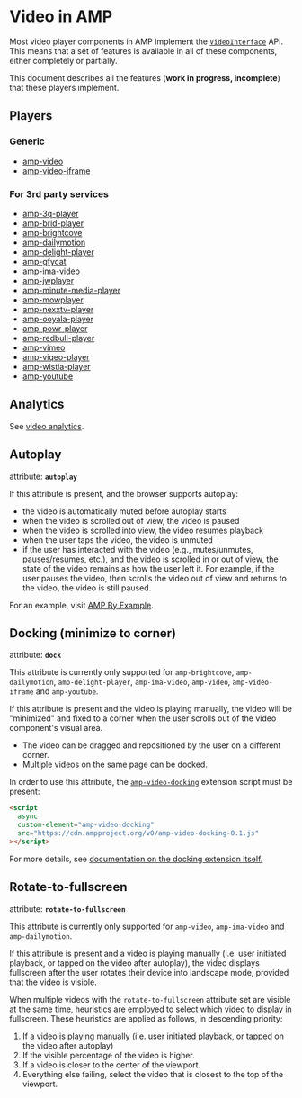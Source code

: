 # Video in AMP

Most video player components in AMP implement the [`VideoInterface`](https://github.com/ampproject/amphtml/blob/master/src/video-interface.js) API. This means
that a set of features is available in all of these components, either completely
or partially.

This document describes all the features (**work in progress, incomplete**) that
these players implement.

## Players

### Generic

-   [amp-video](https://amp.dev/documentation/components/amp-video)
-   [amp-video-iframe](https://amp.dev/documentation/components/amp-video-iframe)

### For 3rd party services

<!--
  The following list is generated automatically:

    gulp check-video-interface-list --fix

  These link to Github instead of amp.dev since we couldn't otherwise check
  existance of links to extensions added in a pull request.
-->

-   [amp-3q-player](https://github.com/ampproject/amphtml/blob/master/extensions/amp-3q-player/amp-3q-player.md)
-   [amp-brid-player](https://github.com/ampproject/amphtml/blob/master/extensions/amp-brid-player/amp-brid-player.md)
-   [amp-brightcove](https://github.com/ampproject/amphtml/blob/master/extensions/amp-brightcove/amp-brightcove.md)
-   [amp-dailymotion](https://github.com/ampproject/amphtml/blob/master/extensions/amp-dailymotion/amp-dailymotion.md)
-   [amp-delight-player](https://github.com/ampproject/amphtml/blob/master/extensions/amp-delight-player/amp-delight-player.md)
-   [amp-gfycat](https://github.com/ampproject/amphtml/blob/master/extensions/amp-gfycat/amp-gfycat.md)
-   [amp-ima-video](https://github.com/ampproject/amphtml/blob/master/extensions/amp-ima-video/amp-ima-video.md)
-   [amp-jwplayer](https://github.com/ampproject/amphtml/blob/master/extensions/amp-jwplayer/amp-jwplayer.md)
-   [amp-minute-media-player](https://github.com/ampproject/amphtml/blob/master/extensions/amp-minute-media-player/amp-minute-media-player.md)
-   [amp-mowplayer](https://github.com/ampproject/amphtml/blob/master/extensions/amp-mowplayer/amp-mowplayer.md)
-   [amp-nexxtv-player](https://github.com/ampproject/amphtml/blob/master/extensions/amp-nexxtv-player/amp-nexxtv-player.md)
-   [amp-ooyala-player](https://github.com/ampproject/amphtml/blob/master/extensions/amp-ooyala-player/amp-ooyala-player.md)
-   [amp-powr-player](https://github.com/ampproject/amphtml/blob/master/extensions/amp-powr-player/amp-powr-player.md)
-   [amp-redbull-player](https://github.com/ampproject/amphtml/blob/master/extensions/amp-redbull-player/amp-redbull-player.md)
-   [amp-vimeo](https://github.com/ampproject/amphtml/blob/master/extensions/amp-vimeo/amp-vimeo.md)
-   [amp-viqeo-player](https://github.com/ampproject/amphtml/blob/master/extensions/amp-viqeo-player/amp-viqeo-player.md)
-   [amp-wistia-player](https://github.com/ampproject/amphtml/blob/master/extensions/amp-wistia-player/amp-wistia-player.md)
-   [amp-youtube](https://github.com/ampproject/amphtml/blob/master/extensions/amp-youtube/amp-youtube.md)

<a id="analytics"></a>

## Analytics

See [video analytics](https://github.com/ampproject/amphtml/blob/master/extensions/amp-analytics/amp-video-analytics.md).

<a id="autoplay"></a>

## Autoplay

attribute: **`autoplay`**

If this attribute is present, and the browser supports autoplay:

-   the video is automatically muted before autoplay starts
-   when the video is scrolled out of view, the video is paused
-   when the video is scrolled into view, the video resumes playback
-   when the user taps the video, the video is unmuted
-   if the user has interacted with the video (e.g., mutes/unmutes, pauses/resumes, etc.), and the video is scrolled in or out of view, the state of the video remains as how the user left it. For example, if the user pauses the video, then scrolls the video out of view and returns to the video, the video is still paused.

For an example, visit [AMP By Example](https://amp.dev/documentation/examples/components/amp-video/#autoplay).

<a id="docking"></a>

## Docking (minimize to corner)

attribute: **`dock`**

This attribute is currently only supported for `amp-brightcove`, `amp-dailymotion`, `amp-delight-player`, `amp-ima-video`, `amp-video`, `amp-video-iframe` and `amp-youtube`.

If this attribute is present and the video is playing manually, the video will
be "minimized" and fixed to a corner when the user scrolls out of the video
component's visual area.

-   The video can be dragged and repositioned by the user on a different corner.
-   Multiple videos on the same page can be docked.

In order to use this attribute, the [`amp-video-docking`](https://amp.dev/documentation/components/amp-video-docking)
extension script must be present:

```html
<script
  async
  custom-element="amp-video-docking"
  src="https://cdn.ampproject.org/v0/amp-video-docking-0.1.js"
></script>
```

For more details, see [documentation on the docking extension itself.](https://amp.dev/documentation/components/amp-video-docking)

<a id="rotate-to-fullscreen"></a>

## Rotate-to-fullscreen

attribute: **`rotate-to-fullscreen`**

This attribute is currently only supported for `amp-video`, `amp-ima-video` and `amp-dailymotion`.

If this attribute is present and a video is playing manually (i.e. user initiated playback, or tapped on the video after autoplay), the video displays fullscreen after the user rotates their device into landscape mode, provided that the video is visible.

When multiple videos with the `rotate-to-fullscreen` attribute set are visible
at the same time, heuristics are employed to select which video to display in
fullscreen. These heuristics are applied as follows, in descending priority:

1. If a video is playing manually (i.e. user initiated playback, or tapped on the video after autoplay)
2. If the visible percentage of the video is higher.
3. If a video is closer to the center of the viewport.
4. Everything else failing, select the video that is closest to the top of the
   viewport.

